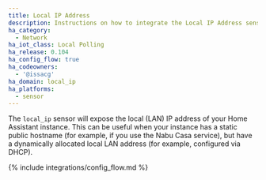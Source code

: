 ```yaml
---
title: Local IP Address
description: Instructions on how to integrate the Local IP Address sensor into Home Assistant.
ha_category:
  - Network
ha_iot_class: Local Polling
ha_release: 0.104
ha_config_flow: true
ha_codeowners:
  - '@issacg'
ha_domain: local_ip
ha_platforms:
  - sensor
---
```


The `local_ip` sensor will expose the local (LAN) IP address of your Home Assistant instance. This can be useful when your instance has a static public hostname (for example, if you use the Nabu Casa service), but have a dynamically allocated local LAN address (for example, configured via DHCP).

{% include integrations/config_flow.md %}
